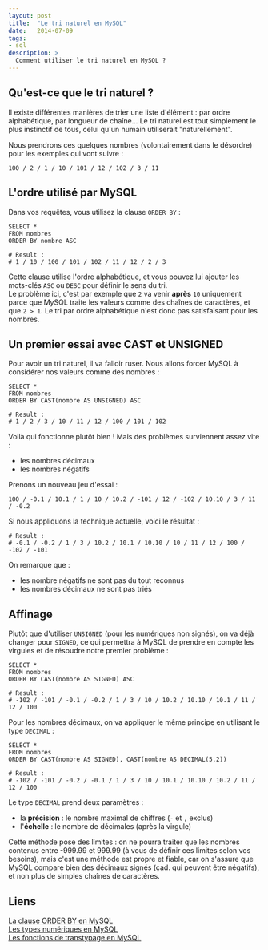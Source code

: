 ```yaml
---
layout: post
title:  "Le tri naturel en MySQL"
date:   2014-07-09
tags: 
- sql
description: >
  Comment utiliser le tri naturel en MySQL ?
---
```


## Qu'est-ce que le tri naturel ?

Il existe différentes manières de trier une liste d'élément : par ordre alphabétique, par longueur de chaîne... 
Le tri naturel est tout simplement le plus instinctif de tous, celui qu'un humain utiliserait "naturellement". 

Nous prendrons ces quelques nombres (volontairement dans le désordre) pour les exemples qui vont suivre : 

	100 / 2 / 1 / 10 / 101 / 12 / 102 / 3 / 11

## L'ordre utilisé par MySQL

Dans vos requêtes, vous utilisez la clause `ORDER BY` :

	SELECT *
	FROM nombres
	ORDER BY nombre ASC

	# Result :
	# 1 / 10 / 100 / 101 / 102 / 11 / 12 / 2 / 3

Cette clause utilise l'ordre alphabétique, et vous pouvez lui ajouter les mots-clés `ASC` ou `DESC` pour définir le sens du tri.  
Le problème ici, c'est par exemple que `2` va venir **après** `10` uniquement parce que MySQL traite les valeurs comme des chaînes de caractères, et que `2 > 1`. Le tri par ordre alphabétique n'est donc pas satisfaisant pour les nombres.

## Un premier essai avec CAST et UNSIGNED

Pour avoir un tri naturel, il va falloir ruser. Nous allons forcer MySQL à considérer nos valeurs comme des nombres :

	SELECT *
	FROM nombres
	ORDER BY CAST(nombre AS UNSIGNED) ASC

	# Result :
	# 1 / 2 / 3 / 10 / 11 / 12 / 100 / 101 / 102

Voilà qui fonctionne plutôt bien ! Mais des problèmes surviennent assez vite : 

- les nombres décimaux
- les nombres négatifs

Prenons un nouveau jeu d'essai :

	100 / -0.1 / 10.1 / 1 / 10 / 10.2 / -101 / 12 / -102 / 10.10 / 3 / 11 / -0.2

Si nous appliquons la technique actuelle, voici le résultat :
	
	# Result :
	# -0.1 / -0.2 / 1 / 3 / 10.2 / 10.1 / 10.10 / 10 / 11 / 12 / 100 / -102 / -101

On remarque que :

- les nombre négatifs ne sont pas du tout reconnus
- les nombres décimaux ne sont pas triés 

## Affinage 

Plutôt que d'utiliser `UNSIGNED` (pour les numériques non signés), on va déjà changer pour `SIGNED`, ce qui permettra à MySQL de prendre en compte les virgules et de résoudre notre premier problème :

	SELECT *
	FROM nombres
	ORDER BY CAST(nombre AS SIGNED) ASC

	# Result :
	# -102 / -101 / -0.1 / -0.2 / 1 / 3 / 10 / 10.2 / 10.10 / 10.1 / 11 / 12 / 100

Pour les nombres décimaux, on va appliquer le même principe en utilisant le type `DECIMAL` :

	SELECT *
	FROM nombres
	ORDER BY CAST(nombre AS SIGNED), CAST(nombre AS DECIMAL(5,2))

	# Result :
	# -102 / -101 / -0.2 / -0.1 / 1 / 3 / 10 / 10.1 / 10.10 / 10.2 / 11 / 12 / 100

Le type `DECIMAL` prend deux paramètres :

- la **précision** : le nombre maximal de chiffres (`-` et `,` exclus)
- l'**échelle** : le nombre de décimales (après la virgule)

Cette méthode pose des limites : on ne pourra traiter que les nombres contenus entre -999.99 et 999.99 (à vous de définir ces limites selon vos besoins), mais c'est une méthode est propre et fiable, car on s'assure que MySQL compare bien des décimaux signés (çad. qui peuvent être négatifs), et non plus de simples chaînes de caractères.

## Liens

[La clause ORDER BY en MySQL](http://dev.mysql.com/doc/refman/5.0/fr/sorting-rows.html)  
[Les types numériques en MySQL](http://dev.mysql.com/doc/refman/5.0/fr/numeric-types.html)  
[Les fonctions de transtypage en MySQL](http://dev.mysql.com/doc/refman/5.0/fr/cast-functions.html)  